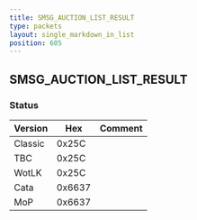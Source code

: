 ```yaml
---
title: SMSG_AUCTION_LIST_RESULT
type: packets
layout: single_markdown_in_list
position: 605
---
```


## SMSG_AUCTION_LIST_RESULT

### Status

Version    | Hex        | Comment
---------- | ---------- | ---------- 
Classic    | 0x25C      | 
TBC        | 0x25C      | 
WotLK      | 0x25C      | 
Cata       | 0x6637     | 
MoP        | 0x6637     | 